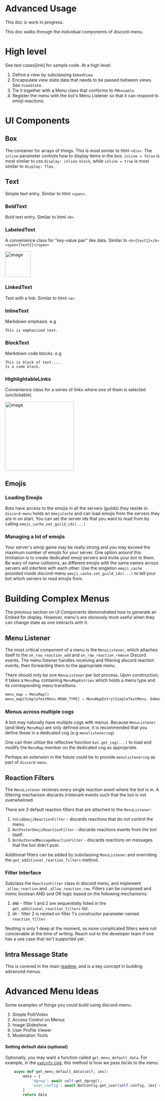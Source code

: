 # Advanced Usage

This doc is work in progress.

This doc walks through the individual components of discord-menu.

# High level

See test cases[link] for sample code. At a high level:

1. Define a view by subclassing `EmbedView`.
2. Encapsulate view state data that needs to be passed between views. See `ViewState`.
3. Tie it together with a Menu class that conforms to `PMenuable`
4. Register the menu with the bot's Menu Listener so that it can respond to emoji reactions.

# UI Components

## Box

The container for arrays of things. This is most similar to html `<div>`. The `inline` parameter controls how to display items in the box. `inline = false` is most similar to css `display: inline-block`, while `inline = true` is most similar to `display: flex`.

## Text

Simple text entry. Similar to html `<span>`.

### BoldText

Bold text entry. Similar to html `<b>`.

### LabeledText

A convenience class for "key-value pair" like data. Similar to `<b>{text1}</b> <span>{text2}</span>`

<img width="83" alt="image" src="https://user-images.githubusercontent.com/880610/176334774-b9104e59-8d0b-4c27-b774-6b48f004ae01.png">

### LinkedText

Text with a link. Similar to html `<a>`.

### InlineText

Markdown emphasis. e.g

`This is emphasized text.`

### BlockText

Markdown code blocks. e.g

```
This is block of text....
Is a code block.
```

### HighlightableLinks

Convenience class for a series of links where one of them is selected (unclickable).

<img width="224" alt="image" src="https://user-images.githubusercontent.com/880610/176334702-8988867d-c7c6-49bd-ba28-97f6d8cfd5e5.png">

## Emojis

### Loading Emojis

Bots have access to the emojis in all the servers (guilds) they reside in. `discord-menu` holds an `EmojiCache` and can load emojis from the servers they are in on start. You can set the server ids that you want to read from by calling `emoji_cache.set_guild_ids(...)`

### Managing a lot of emojis

Your server's emoji game may be really strong and you may exceed the maximum number of emojis for your server. One option around this limitiation is to create dedicated emoji servers and invite your bot to them. Be wary of name collisions, as different emojis with the same names across servers will interfere with each other. Use the singleton `emoji_cache` provided inside discord-menu `emoji_cache.set_guild_ids(...)` to tell your bot which servers to read emojis from.

# Building Complex Menus

The previous section on UI Components demonstrated how to generate an Embed for display. However, menu's are obviously most useful when they can change state as one interacts with it.

## Menu Listener

The most critical component of a menu is the `MenuListener`, which attaches itself to the `on_raw_reaction_add` and `on_raw_reaction_remove` Discord events. The menu listener handles receiving and filtering discord reaction events, then forwarding them to the appropriate menu.

There should only be one `MenuListener` per bot process. Upon construction, it takes a `MenuMap` containing `MenuMapEntries` which holds a menu type and its corresponding menu transitions.

```python
menu_map = MenuMap()
menu_map[SimpleTextMenu.MENU_TYPE] = MenuMapEntry(SimpleTextMenu, EmbedTransitions)
```

### Menus across multiple cogs

A bot may naturally have multiple cogs with menus. Because `MenuListener` (and likely `MenuMap`) are only defined once, it is recommended that you define these in a dedicated cog (e.g `menulistenercog`).

One can then utilize the reflective function `bot.get_cog(...)` to load and modify the `MenuMap` member on the dedicated cog as appropriate.

Perhaps an extension in the future could be to provide `menulistenercog` as part of `discord-menu`.

## Reaction Filters

The `MenuListener` recieves every single reaction event where the bot is in. A filtering mechanism discards irrelevant events such that the bot is not overwhelmed.

There are 3 default reaction filters that are attached to the `MenuListener`:

1. `ValidEmojiReactionFilter` - discards reactions that do not control the menu.
2. `NotPosterEmojiReactionFilter` - discards reactions events from the bot itself.
3. `BotAuthoredMessageReactionFilter` - discards reactions on messages that the bot didn't post.

Additional filters can be added by subclassing `MenuListener` and overriding the `get_additional_reaction_filters` method.

### Filter Interface

Subclass the `ReactionFilter` class in discord menu, and implement `_allow_reaction` and `_allow_reaction_raw`. Filters can be composed and mimic boolean AND and OR logic based on the following mechanisms:

1. `AND` - filter 1 and 2 are sequentially listed in the `get_additional_reaction_filters` list.
2. `OR` - filter 2 is nested on filter 1's constructor parameter named `reaction_filter`.

Nesting is only 1 deep at the moment, as more complicated filters were not concievable at the time of writing. Reach out to the developer team if one has a use case that isn't supported yet.

## Intra Message State

This is covered in the main [readme](https://github.com/TsubakiBotPad/discord-menu#intra-message-state), and is a key concept in building advanced menus.

# Advanced Menu Ideas

Some examples of things you could build using discord-menu:

1. Simple Poll/Votes
2. Access Control on Menus
3. Image Slideshow
4. User Profile Viewer
5. Moderation Tools

#### Setting default data (optional)

Optionally, you may want a function called `get_menu_default_data`. For example, in the [`padinfo` cog](https://github.com/TsubakiBotPad/pad-cogs/blob/master/padinfo/padinfo.py), this method is how we pass `DGCOG` to the menu:

```python
    async def get_menu_default_data(self, ims):
        data = {
            'dgcog': await self.get_dgcog(),
            'user_config': await BotConfig.get_user(self.config, ims['original_author_id'])
        }
        return data
```
